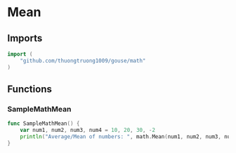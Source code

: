 # Mean

## Imports

```go
import (
	"github.com/thuongtruong1009/gouse/math"
)
```
## Functions


### SampleMathMean

```go
func SampleMathMean() {
	var num1, num2, num3, num4 = 10, 20, 30, -2
	println("Average/Mean of numbers: ", math.Mean(num1, num2, num3, num4))
}
```
